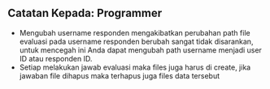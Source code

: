 
## Catatan Kepada: Programmer

- Mengubah username responden mengakibatkan perubahan path file evaluasi pada username responden berubah sangat tidak disarankan, untuk mencegah ini Anda dapat mengubah path username menjadi user ID atau responden ID.
- Setiap melakukan jawab evaluasi maka files juga harus di create, jika jawaban file dihapus maka terhapus
juga files data tersebut